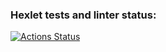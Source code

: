 ### Hexlet tests and linter status:
[![Actions Status](https://github.com/Polyrom/python-project-lvl1/workflows/hexlet-check/badge.svg)](https://github.com/Polyrom/python-project-lvl1/actions)
